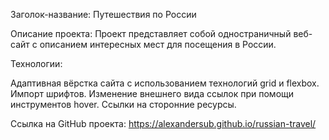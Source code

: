 Заголок-название: Путешествия по России

Описание проекта: Проект представляет собой одностраничный веб-сайт
с описанием интересных мест для посещения в России.

Технологии:

Адаптивная вёрстка сайта с использованием технологий grid и flexbox.
Импорт шрифтов.
Изменение внешнего вида ссылок при помощи инструментов hover.
Ссылки на сторонние ресурсы.

Ссылка на GitHub проекта: https://alexandersub.github.io/russian-travel/
